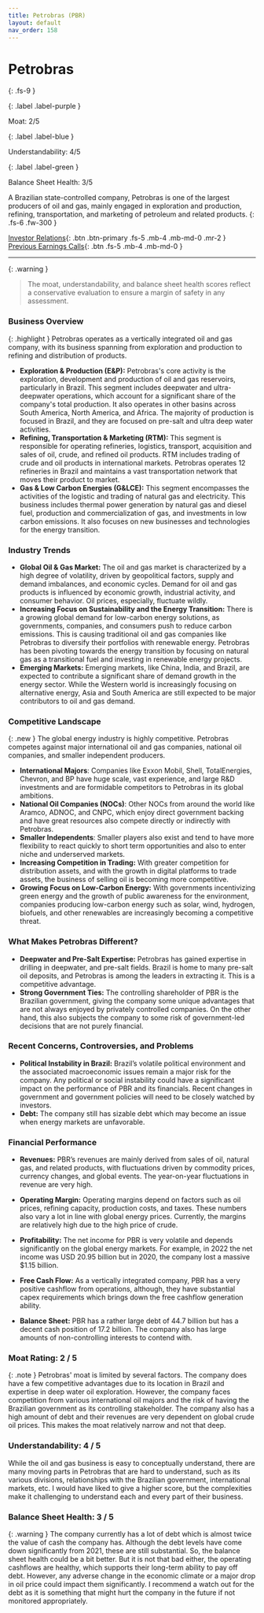 ```yaml
---
title: Petrobras (PBR)
layout: default
nav_order: 158
---
```


# Petrobras
{: .fs-9 }

{: .label .label-purple }

Moat: 2/5

{: .label .label-blue }

Understandability: 4/5

{: .label .label-green }

Balance Sheet Health: 3/5

A Brazilian state-controlled company, Petrobras is one of the largest producers of oil and gas, mainly engaged in exploration and production, refining, transportation, and marketing of petroleum and related products.
{: .fs-6 .fw-300 }

[Investor Relations](https://www.google.com/search?q=PBR+investor+relations){: .btn .btn-primary .fs-5 .mb-4 .mb-md-0 .mr-2 }
[Previous Earnings Calls](https://discountingcashflows.com/company/PBR/transcripts/){: .btn .fs-5 .mb-4 .mb-md-0 }

---

{: .warning }
>The moat, understandability, and balance sheet health scores reflect a conservative evaluation to ensure a margin of safety in any assessment.



### Business Overview
{: .highlight }
Petrobras operates as a vertically integrated oil and gas company, with its business spanning from exploration and production to refining and distribution of products.
*   **Exploration & Production (E&P):** Petrobras's core activity is the exploration, development and production of oil and gas reservoirs, particularly in Brazil. This segment includes deepwater and ultra-deepwater operations, which account for a significant share of the company's total production. It also operates in other basins across South America, North America, and Africa. The majority of production is focused in Brazil, and they are focused on pre-salt and ultra deep water activities.
*   **Refining, Transportation & Marketing (RTM):** This segment is responsible for operating refineries, logistics, transport, acquisition and sales of oil, crude, and refined oil products. RTM includes trading of crude and oil products in international markets. Petrobras operates 12 refineries in Brazil and maintains a vast transportation network that moves their product to market.
*   **Gas & Low Carbon Energies (G&LCE):** This segment encompasses the activities of the logistic and trading of natural gas and electricity. This business includes thermal power generation by natural gas and diesel fuel, production and commercialization of gas, and investments in low carbon emissions. It also focuses on new businesses and technologies for the energy transition.

### Industry Trends
*   **Global Oil & Gas Market:** The oil and gas market is characterized by a high degree of volatility, driven by geopolitical factors, supply and demand imbalances, and economic cycles. Demand for oil and gas products is influenced by economic growth, industrial activity, and consumer behavior. Oil prices, especially, fluctuate wildly.
*   **Increasing Focus on Sustainability and the Energy Transition:** There is a growing global demand for low-carbon energy solutions, as governments, companies, and consumers push to reduce carbon emissions. This is causing traditional oil and gas companies like Petrobras to diversify their portfolios with renewable energy. Petrobras has been pivoting towards the energy transition by focusing on natural gas as a transitional fuel and investing in renewable energy projects.
*   **Emerging Markets:** Emerging markets, like China, India, and Brazil, are expected to contribute a significant share of demand growth in the energy sector. While the Western world is increasingly focusing on alternative energy, Asia and South America are still expected to be major contributors to oil and gas demand.

### Competitive Landscape
{: .new }
The global energy industry is highly competitive. Petrobras competes against major international oil and gas companies, national oil companies, and smaller independent producers.
*   **International Majors**: Companies like Exxon Mobil, Shell, TotalEnergies, Chevron, and BP have huge scale, vast experience, and large R&D investments and are formidable competitors to Petrobras in its global ambitions.
*   **National Oil Companies (NOCs)**: Other NOCs from around the world like Aramco, ADNOC, and CNPC, which enjoy direct government backing and have great resources also compete directly or indirectly with Petrobras.
*   **Smaller Independents**: Smaller players also exist and tend to have more flexibility to react quickly to short term opportunities and also to enter niche and underserved markets.
*   **Increasing Competition in Trading:** With greater competition for distribution assets, and with the growth in digital platforms to trade assets, the business of selling oil is becoming more competitive.
*   **Growing Focus on Low-Carbon Energy:** With governments incentivizing green energy and the growth of public awareness for the environment, companies producing low-carbon energy such as solar, wind, hydrogen, biofuels, and other renewables are increasingly becoming a competitive threat.

### What Makes Petrobras Different?
*   **Deepwater and Pre-Salt Expertise:** Petrobras has gained expertise in drilling in deepwater, and pre-salt fields. Brazil is home to many pre-salt oil deposits, and Petrobras is among the leaders in extracting it. This is a competitive advantage.
*  **Strong Government Ties:** The controlling shareholder of PBR is the Brazilian government, giving the company some unique advantages that are not always enjoyed by privately controlled companies. On the other hand, this also subjects the company to some risk of government-led decisions that are not purely financial.

### Recent Concerns, Controversies, and Problems

*   **Political Instability in Brazil:** Brazil’s volatile political environment and the associated macroeconomic issues remain a major risk for the company. Any political or social instability could have a significant impact on the performance of PBR and its financials. Recent changes in government and government policies will need to be closely watched by investors.
*   **Debt:** The company still has sizable debt which may become an issue when energy markets are unfavorable.

### Financial Performance
*   **Revenues:** PBR’s revenues are mainly derived from sales of oil, natural gas, and related products, with fluctuations driven by commodity prices, currency changes, and global events. The year-on-year fluctuations in revenue are very high.

*   **Operating Margin:** Operating margins depend on factors such as oil prices, refining capacity, production costs, and taxes. These numbers also vary a lot in line with global energy prices. Currently, the margins are relatively high due to the high price of crude.

*   **Profitability:** The net income for PBR is very volatile and depends significantly on the global energy markets. For example, in 2022 the net income was USD 20.95 billion but in 2020, the company lost a massive $1.15 billion.

*   **Free Cash Flow:** As a vertically integrated company, PBR has a very positive cashflow from operations, although, they have substantial capex requirements which brings down the free cashflow generation ability.
*   **Balance Sheet:** PBR has a rather large debt of 44.7 billion but has a decent cash position of 17.2 billion. The company also has large amounts of non-controlling interests to contend with.

### Moat Rating: 2 / 5
{: .note }
Petrobras' moat is limited by several factors. The company does have a few competitive advantages due to its location in Brazil and expertise in deep water oil exploration. However, the company faces competition from various international oil majors and the risk of having the Brazilian government as its controlling stakeholder. The company also has a high amount of debt and their revenues are very dependent on global crude oil prices. This makes the moat relatively narrow and not that deep.

### Understandability: 4 / 5
While the oil and gas business is easy to conceptually understand, there are many moving parts in Petrobras that are hard to understand, such as its various divisions, relationships with the Brazilian government, international markets, etc. I would have liked to give a higher score, but the complexities make it challenging to understand each and every part of their business.

### Balance Sheet Health: 3 / 5
{: .warning }
The company currently has a lot of debt which is almost twice the value of cash the company has. Although the debt levels have come down significantly from 2021, these are still substantial. So, the balance sheet health could be a bit better. But it is not that bad either, the operating cashflows are healthy, which supports their long-term ability to pay off debt. However, any adverse change in the economic climate or a major drop in oil price could impact them significantly.
I recommend a watch out for the debt as it is something that might hurt the company in the future if not monitored appropriately.
